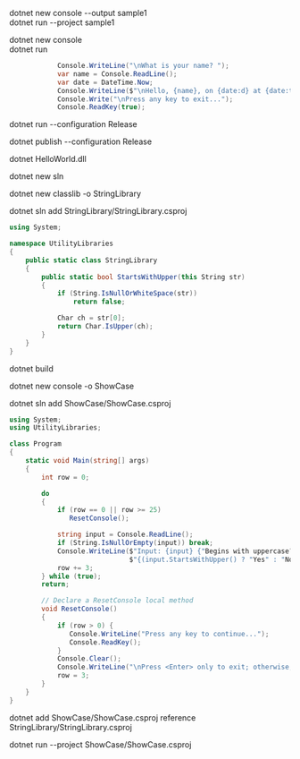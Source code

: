 dotnet new console --output sample1   
dotnet run --project sample1   

dotnet new console   
dotnet run   
 
```C#
            Console.WriteLine("\nWhat is your name? ");
            var name = Console.ReadLine();
            var date = DateTime.Now;
            Console.WriteLine($"\nHello, {name}, on {date:d} at {date:t}!");
            Console.Write("\nPress any key to exit...");
            Console.ReadKey(true);
```   

dotnet run --configuration Release   

dotnet publish --configuration Release   

dotnet HelloWorld.dll   


dotnet new sln   

dotnet new classlib -o StringLibrary   

dotnet sln add StringLibrary/StringLibrary.csproj   


```C#
using System;

namespace UtilityLibraries
{
    public static class StringLibrary
    {
        public static bool StartsWithUpper(this String str)
        {
            if (String.IsNullOrWhiteSpace(str))
                return false;

            Char ch = str[0];
            return Char.IsUpper(ch);
        }
    }
}
```   

dotnet build   

dotnet new console -o ShowCase   

dotnet sln add ShowCase/ShowCase.csproj   

```C#
using System;
using UtilityLibraries;

class Program
{
    static void Main(string[] args)
    {
        int row = 0;

        do
        {
            if (row == 0 || row >= 25)
               ResetConsole();

            string input = Console.ReadLine();
            if (String.IsNullOrEmpty(input)) break;
            Console.WriteLine($"Input: {input} {"Begins with uppercase? ",30}: " +
                              $"{(input.StartsWithUpper() ? "Yes" : "No")}\n");
            row += 3;
        } while (true);
        return;

        // Declare a ResetConsole local method
        void ResetConsole()
        {
            if (row > 0) {
               Console.WriteLine("Press any key to continue...");
               Console.ReadKey();
            }
            Console.Clear();
            Console.WriteLine("\nPress <Enter> only to exit; otherwise, enter a string and press <Enter>:\n");
            row = 3;
        }
    }
}
```

dotnet add ShowCase/ShowCase.csproj reference StringLibrary/StringLibrary.csproj   

dotnet run --project ShowCase/ShowCase.csproj   

